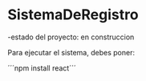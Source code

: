 <h1> SistemaDeRegistro</h1>
-estado del proyecto: en construccion 

Para ejecutar el sistema, debes poner:

´´´npm install react´´´
